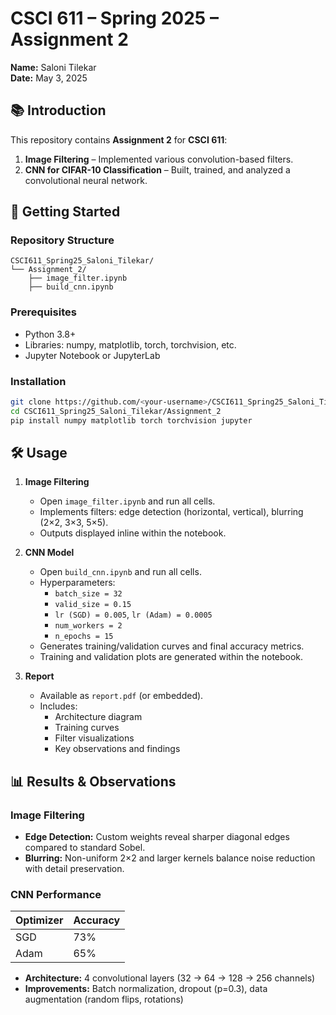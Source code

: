 # CSCI 611 – Spring 2025 – Assignment 2

**Name:** Saloni Tilekar  
**Date:** May 3, 2025

## 📚 Introduction

This repository contains **Assignment 2** for **CSCI 611**:

1. **Image Filtering** – Implemented various convolution-based filters.
2. **CNN for CIFAR-10 Classification** – Built, trained, and analyzed a convolutional neural network.

## 🚀 Getting Started

### Repository Structure

```
CSCI611_Spring25_Saloni_Tilekar/
└── Assignment_2/
    ├── image_filter.ipynb
    ├── build_cnn.ipynb
```

### Prerequisites

- Python 3.8+  
- Libraries: numpy, matplotlib, torch, torchvision, etc.  
- Jupyter Notebook or JupyterLab

### Installation

```bash
git clone https://github.com/<your-username>/CSCI611_Spring25_Saloni_Tilekar.git
cd CSCI611_Spring25_Saloni_Tilekar/Assignment_2
pip install numpy matplotlib torch torchvision jupyter
```

## 🛠️ Usage

1. **Image Filtering**  
   - Open `image_filter.ipynb` and run all cells.  
   - Implements filters: edge detection (horizontal, vertical), blurring (2×2, 3×3, 5×5).  
   - Outputs displayed inline within the notebook.

2. **CNN Model**  
   - Open `build_cnn.ipynb` and run all cells.  
   - Hyperparameters:
     - `batch_size = 32`  
     - `valid_size = 0.15`  
     - `lr (SGD) = 0.005`, `lr (Adam) = 0.0005`  
     - `num_workers = 2`  
     - `n_epochs = 15`  
   - Generates training/validation curves and final accuracy metrics.  
   - Training and validation plots are generated within the notebook.

3. **Report**  
   - Available as `report.pdf` (or embedded).  
   - Includes:
     - Architecture diagram  
     - Training curves  
     - Filter visualizations  
     - Key observations and findings

## 📊 Results & Observations

### Image Filtering

- **Edge Detection:** Custom weights reveal sharper diagonal edges compared to standard Sobel.  
- **Blurring:** Non-uniform 2×2 and larger kernels balance noise reduction with detail preservation.

### CNN Performance

| Optimizer | Accuracy |
|-----------|----------|
| SGD       | 73%      |
| Adam      | 65%      |

- **Architecture:** 4 convolutional layers (32 → 64 → 128 → 256 channels)  
- **Improvements:** Batch normalization, dropout (p=0.3), data augmentation (random flips, rotations)

